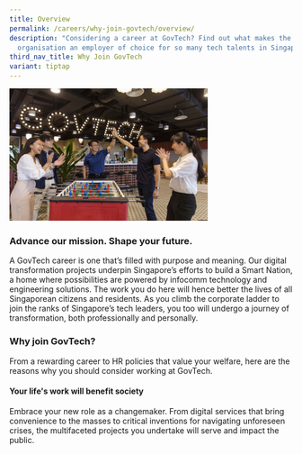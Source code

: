 ```yaml
---
title: Overview
permalink: /careers/why-join-govtech/overview/
description: "Considering a career at GovTech? Find out what makes the
  organisation an employer of choice for so many tech talents in Singapore. "
third_nav_title: Why Join GovTech
variant: tiptap
---
```

<div class="isomer-image-wrapper">
<img style="width: 70%;" height="auto" width="100%" alt="Team-bonding activities: GovTechies enjoying a game of table soccer in the pantry area" src="/images/careers/Why_join_GovTech___Overview.jpg">
</div>
<h3>Advance our mission. Shape your future.</h3>
<p>A GovTech career is one that’s filled with purpose and meaning. Our digital
transformation projects underpin Singapore’s efforts to build a Smart Nation,
a home where possibilities are powered by infocomm technology and engineering
solutions. The work you do here will hence better the lives of all Singaporean
citizens and residents. As you climb the corporate ladder to join the ranks
of Singapore’s tech leaders, you too will undergo a journey of transformation,
both professionally and personally.
<br>
</p>
<h3>Why join GovTech?</h3>
<p>From a rewarding career to HR policies that value your welfare, here are
the reasons why you should consider working at GovTech.
<br>
</p>
<h4>Your life's work will benefit society</h4>
<p>Embrace your new role as a changemaker. From digital services that bring
convenience to the masses to critical inventions for navigating unforeseen
crises, the multifaceted projects you undertake will serve and impact the
public.
<br>
</p>